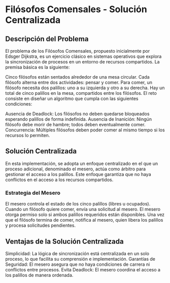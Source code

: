 # Filósofos Comensales - Solución Centralizada
## Descripción del Problema
El problema de los Filósofos Comensales, propuesto inicialmente por Edsger Dijkstra, es un ejercicio clásico en sistemas operativos que explora la sincronización de procesos en un entorno de recursos compartidos. La premisa básica es la siguiente:

Cinco filósofos están sentados alrededor de una mesa circular.
Cada filósofo alterna entre dos actividades: pensar y comer.
Para comer, un filósofo necesita dos palillos: uno a su izquierda y otro a su derecha.
Hay un total de cinco palillos en la mesa, compartidos entre los filósofos.
El reto consiste en diseñar un algoritmo que cumpla con las siguientes condiciones:

Ausencia de Deadlock: Los filósofos no deben quedarse bloqueados esperando palillos de forma indefinida.
Ausencia de Inanición: Ningún filósofo debe morir de hambre; todos deben eventualmente comer.
Concurrencia: Múltiples filósofos deben poder comer al mismo tiempo si los recursos lo permiten.
## Solución Centralizada
En esta implementación, se adopta un enfoque centralizado en el que un proceso adicional, denominado el mesero, actúa como árbitro para gestionar el acceso a los palillos. Este enfoque garantiza que no haya conflictos en el acceso a los recursos compartidos.

### Estrategia del Mesero
El mesero controla el estado de los cinco palillos (libres u ocupados).
Cuando un filósofo quiere comer, envía una solicitud al mesero.
El mesero otorga permiso solo si ambos palillos requeridos están disponibles.
Una vez que el filósofo termina de comer, notifica al mesero, quien libera los palillos y procesa solicitudes pendientes.
## Ventajas de la Solución Centralizada
Simplicidad: La lógica de sincronización está centralizada en un solo proceso, lo que facilita su comprensión e implementación.
Garantías de Seguridad: El mesero asegura que no haya condiciones de carrera ni conflictos entre procesos.
Evita Deadlock: El mesero coordina el acceso a los palillos de manera ordenada.